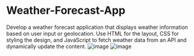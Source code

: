# Weather-Forecast-App
Develop a weather forecast application that displays weather information based on user input or geolocation. Use HTML for the layout, CSS for styling the design, and JavaScript to fetch weather data from an API and dynamically update the content.
![image](https://github.com/HarmanjeetSingh2501/Weather-Forecast-App/assets/138514100/4c521fd4-c34d-45c8-a4bc-70e25ca9c143)
![image](https://github.com/HarmanjeetSingh2501/Weather-Forecast-App/assets/138514100/1f9b4bca-ddda-41dd-804c-e57e49aa0684)

